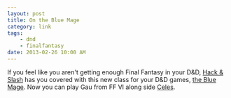 ```yaml
---
layout: post
title: On the Blue Mage
category: link
tags: 
    - dnd 
    - finalfantasy
date: 2013-02-26 10:00 AM
---
```


If you feel like you aren't getting enough Final Fantasy in your D&D, [Hack & Slash][1] has you covered with this new class for your D&D games, [the Blue Mage][2]. Now you can play Gau from FF VI along side [Celes][3].

[1]: http://hackslashmaster.blogspot.ca/
[2]: http://hackslashmaster.blogspot.ca/2013/02/on-blue-mage.html
[3]: /blog/rune-knight